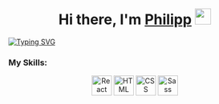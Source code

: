 <h1 align="center">Hi there, I'm <a href="" target="_blank">Philipp</a> 
<img src="https://github.com/blackcater/blackcater/raw/main/images/Hi.gif" height="32"/></h1>

<a href="https://git.io/typing-svg"><img src="https://readme-typing-svg.demolab.com?font=Fira+Code&weight=500&pause=1000&width=435&lines=frontend+developer" alt="Typing SVG" /></a>

### My Skills:
<p align="center">
  <img src="[[https://github.com/your-username/your-repository/raw/main/images/react.png](https://img.shields.io/badge/HTML-239120?style=for-the-badge&logo=html5&logoColor=white)](https://img.shields.io/badge/HTML-239120?style=for-the-badge&logo=html5&logoColor=white)" height="40" title="React">
  <img src="https://github.com/your-username/your-repository/raw/main/images/html.png" height="40" title="HTML">
  <img src="https://github.com/your-username/your-repository/raw/main/images/css.png" height="40" title="CSS">
  <img src="https://github.com/your-username/your-repository/raw/main/images/sass.png" height="40" title="Sass">
</p>
